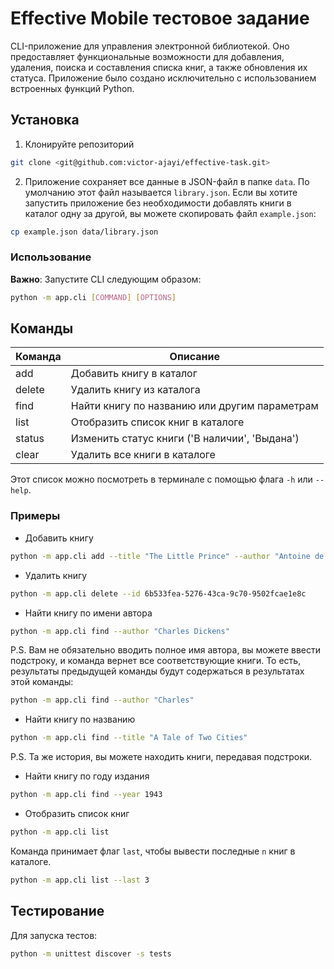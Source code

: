 # Effective Mobile тестовое задание
CLI-приложение для управления электронной библиотекой.  Оно предоставляет функциональные возможности для добавления, удаления, поиска и составления списка книг, а также обновления их статуса. Приложение было создано исключительно с использованием встроенных функций Python.

## Установка

1. Клонируйте репозиторий

```bash
git clone <git@github.com:victor-ajayi/effective-task.git>
```

2. Приложение сохраняет все данные в JSON-файл в папке `data`. По умолчанию этот файл называется `library.json`. Если вы хотите запустить приложение без необходимости добавлять книги в каталог одну за другой, вы можете скопировать файл `example.json`:

```bash
cp example.json data/library.json
```

### Использование
**Важно**: Запустите CLI следующим образом:
```bash
python -m app.cli [COMMAND] [OPTIONS]
```

## Команды
| Команда | Описание                                   |
|----------|-----------------------------------------------|
| add      | Добавить книгу в каталог                      |
| delete   | Удалить книгу из каталога                     |
| find     | Найти книгу по названию или другим параметрам |
| list     | Отобразить список книг в каталоге             |
| status   | Изменить статус книги ('В наличии', 'Выдана') |
| clear    | Удалить все книги в каталоге                  |

Этот список можно посмотреть в терминале с помощью флагa `-h` или `--help`. 

### Примеры
* Добавить книгу

```bash
python -m app.cli add --title "The Little Prince" --author "Antoine de Saint-Exupéry" --year 1943

```

* Удалить книгу

```bash
python -m app.cli delete --id 6b533fea-5276-43ca-9c70-9502fcae1e8c

```

* Найти книгу по имени автора

```bash
python -m app.cli find --author "Charles Dickens"
```

P.S. Вам не обязательно вводить полное имя автора, вы можете ввести подстроку, и команда вернет все соответствующие книги. То есть, результаты предыдущей команды будут содержаться в результатах этой команды:
```bash
python -m app.cli find --author "Charles"
```

* Найти книгу по названию

```bash
python -m app.cli find --title "A Tale of Two Cities"
```

P.S. Та же история, вы можете находить книги, передавая подстроки.

* Найти книгу по году издания

```bash
python -m app.cli find --year 1943
```

* Отобразить список книг

```bash
python -m app.cli list
```

Команда принимает флаг `last`, чтобы вывести последные `n` книг в каталоге.

```bash
python -m app.cli list --last 3
```

## Тестирование
Для запуска тестов:

```bash
python -m unittest discover -s tests
```